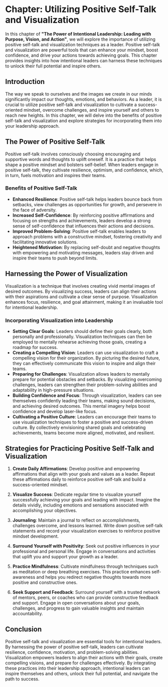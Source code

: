 Chapter: Utilizing Positive Self-Talk and Visualization
=======================================================

In this chapter of **"The Power of Intentional Leadership: Leading with Purpose, Vision, and Action"**, we will explore the importance of utilizing positive self-talk and visualization techniques as a leader. Positive self-talk and visualization are powerful tools that can enhance your mindset, boost confidence, and drive your actions towards achieving goals. This chapter provides insights into how intentional leaders can harness these techniques to unlock their full potential and inspire others.

Introduction
------------

The way we speak to ourselves and the images we create in our minds significantly impact our thoughts, emotions, and behaviors. As a leader, it is crucial to utilize positive self-talk and visualization to cultivate a success-oriented mindset, overcome challenges, and inspire yourself and others to reach new heights. In this chapter, we will delve into the benefits of positive self-talk and visualization and explore strategies for incorporating them into your leadership approach.

The Power of Positive Self-Talk
-------------------------------

Positive self-talk involves consciously choosing encouraging and supportive words and thoughts to uplift oneself. It is a practice that helps shape a positive mindset and bolsters self-belief. When leaders engage in positive self-talk, they cultivate resilience, optimism, and confidence, which, in turn, fuels motivation and inspires their teams.

### Benefits of Positive Self-Talk

* **Enhanced Resilience**: Positive self-talk helps leaders bounce back from setbacks, view challenges as opportunities for growth, and persevere in the face of adversity.
* **Increased Self-Confidence**: By reinforcing positive affirmations and focusing on strengths and achievements, leaders develop a strong sense of self-confidence that influences their actions and decisions.
* **Improved Problem-Solving**: Positive self-talk enables leaders to approach problems with a constructive mindset, fostering creativity and facilitating innovative solutions.
* **Heightened Motivation**: By replacing self-doubt and negative thoughts with empowering and motivating messages, leaders stay driven and inspire their teams to push beyond limits.

Harnessing the Power of Visualization
-------------------------------------

Visualization is a technique that involves creating vivid mental images of desired outcomes. By visualizing success, leaders can align their actions with their aspirations and cultivate a clear sense of purpose. Visualization enhances focus, resilience, and goal attainment, making it an invaluable tool for intentional leadership.

### Incorporating Visualization into Leadership

* **Setting Clear Goals**: Leaders should define their goals clearly, both personally and professionally. Visualization techniques can then be employed to mentally rehearse achieving those goals, creating a roadmap for success.
* **Creating a Compelling Vision**: Leaders can use visualization to craft a compelling vision for their organization. By picturing the desired future, they can effectively communicate this vision to inspire and align their teams.
* **Preparing for Challenges**: Visualization allows leaders to mentally prepare for potential obstacles and setbacks. By visualizing overcoming challenges, leaders can strengthen their problem-solving abilities and adaptability in high-pressure situations.
* **Building Confidence and Focus**: Through visualization, leaders can see themselves confidently leading their teams, making sound decisions, and achieving desired outcomes. This mental imagery helps boost confidence and develop laser-like focus.
* **Cultivating a Positive Culture**: Leaders can encourage their teams to use visualization techniques to foster a positive and success-driven culture. By collectively envisioning shared goals and celebrating achievements, teams become more aligned, motivated, and resilient.

Strategies for Practicing Positive Self-Talk and Visualization
--------------------------------------------------------------

1. **Create Daily Affirmations**: Develop positive and empowering affirmations that align with your goals and values as a leader. Repeat these affirmations daily to reinforce positive self-talk and build a success-oriented mindset.

2. **Visualize Success**: Dedicate regular time to visualize yourself successfully achieving your goals and leading with impact. Imagine the details vividly, including emotions and sensations associated with accomplishing your objectives.

3. **Journaling**: Maintain a journal to reflect on accomplishments, challenges overcome, and lessons learned. Write down positive self-talk statements and record your visualization exercises to reinforce positive mindset development.

4. **Surround Yourself with Positivity**: Seek out positive influences in your professional and personal life. Engage in conversations and activities that uplift you and support your growth as a leader.

5. **Practice Mindfulness**: Cultivate mindfulness through techniques such as meditation or deep breathing exercises. This practice enhances self-awareness and helps you redirect negative thoughts towards more positive and constructive ones.

6. **Seek Support and Feedback**: Surround yourself with a trusted network of mentors, peers, or coaches who can provide constructive feedback and support. Engage in open conversations about your goals, challenges, and progress to gain valuable insights and maintain accountability.

Conclusion
----------

Positive self-talk and visualization are essential tools for intentional leaders. By harnessing the power of positive self-talk, leaders can cultivate resilience, confidence, motivation, and problem-solving abilities. Visualization empowers leaders to align their actions with their goals, create compelling visions, and prepare for challenges effectively. By integrating these practices into their leadership approach, intentional leaders can inspire themselves and others, unlock their full potential, and navigate the path to success.
